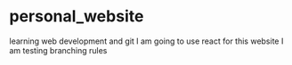 # personal_website
learning web development and git
I am going to use react for this website
I am testing branching rules
